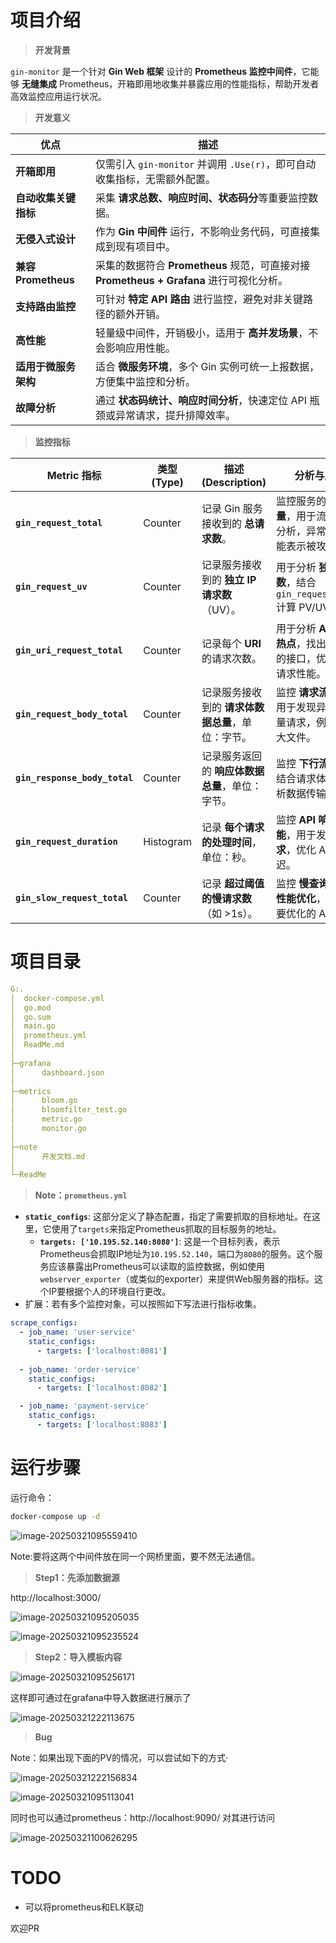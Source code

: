# 项目介绍

> **开发背景**

`gin-monitor` 是一个针对 **Gin Web 框架** 设计的 **Prometheus 监控中间件**，它能够 **无缝集成** Prometheus，开箱即用地收集并暴露应用的性能指标，帮助开发者高效监控应用运行状况。

> **开发意义**

| **优点**             | **描述**                                                     |
| -------------------- | ------------------------------------------------------------ |
| **开箱即用**         | 仅需引入 `gin-monitor` 并调用 `.Use(r)`，即可自动收集指标，无需额外配置。 |
| **自动收集关键指标** | 采集 **请求总数、响应时间、状态码分**等重要监控数据。        |
| **无侵入式设计**     | 作为 **Gin 中间件** 运行，不影响业务代码，可直接集成到现有项目中。 |
| **兼容 Prometheus**  | 采集的数据符合 **Prometheus** 规范，可直接对接 **Prometheus + Grafana** 进行可视化分析。 |
| **支持路由监控**     | 可针对 **特定 API 路由** 进行监控，避免对非关键路径的额外开销。 |
| **高性能**           | 轻量级中间件，开销极小，适用于 **高并发场景**，不会影响应用性能。 |
| **适用于微服务架构** | 适合 **微服务环境**，多个 Gin 实例可统一上报数据，方便集中监控和分析。 |
| **故障分析**         | 通过 **状态码统计、响应时间分析**，快速定位 API 瓶颈或异常请求，提升排障效率。 |

> **监控指标**

| **Metric 指标**               | **类型 (Type)** | **描述 (Description)**                            | **分析与应用**                                               |
| ----------------------------- | --------------- | ------------------------------------------------- | ------------------------------------------------------------ |
| **`gin_request_total`**       | Counter         | 记录 Gin 服务接收到的 **总请求数**。              | 监控服务的 **请求量**，用于流量趋势分析，异常增长可能表示被攻击。 |
| **`gin_request_uv`**          | Counter         | 记录服务接收到的 **独立 IP 请求数**（UV）。       | 用于分析 **独立访客数**，结合 `gin_request_total` 计算 PV/UV 比例。 |
| **`gin_uri_request_total`**   | Counter         | 记录每个 **URI** 的请求次数。                     | 用于分析 **API 访问热点**，找出最常用的接口，优化热点请求性能。 |
| **`gin_request_body_total`**  | Counter         | 记录服务接收到的 **请求体数据总量**，单位：字节。 | 监控 **请求流量**，可用于发现异常大流量请求，例如上传大文件。 |
| **`gin_response_body_total`** | Counter         | 记录服务返回的 **响应体数据总量**，单位：字节。   | 监控 **下行流量**，可结合请求体流量分析数据传输比率。        |
| **`gin_request_duration`**    | Histogram       | 记录 **每个请求的处理时间**，单位：秒。           | 监控 **API 响应性能**，用于发现 **慢请求**，优化 API 延迟。  |
| **`gin_slow_request_total`**  | Counter         | 记录 **超过阈值的慢请求数**（如 >1s）。           | 监控 **慢查询**，辅助 **性能优化**，找出需要优化的 API。     |

# 项目目录

```yml
G:.
│  docker-compose.yml
│  go.mod
│  go.sum
│  main.go
│  prometheus.yml
│  ReadMe.md
│
├─grafana
│      dashboard.json
│
├─metrics
│      bloom.go
│      bloomfilter_test.go
│      metric.go
│      monitor.go
│
├─note
│      开发文档.md
│
└─ReadMe
```

>  **Note：`prometheus.yml`**

- **`static_configs`**: 这部分定义了静态配置，指定了需要抓取的目标地址。在这里，它使用了`targets`来指定Prometheus抓取的目标服务的地址。
  - **`targets: ['10.195.52.140:8080']`**: 这是一个目标列表，表示Prometheus会抓取IP地址为`10.195.52.140`，端口为`8080`的服务。这个服务应该暴露出Prometheus可以读取的监控数据，例如使用`webserver_exporter`（或类似的exporter）来提供Web服务器的指标。这个IP要根据个人的环境自行更改。
- 扩展：若有多个监控对象，可以按照如下写法进行指标收集。

```yml
scrape_configs:
  - job_name: 'user-service'
    static_configs:
      - targets: ['localhost:8081']
  
  - job_name: 'order-service'
    static_configs:
      - targets: ['localhost:8082']

  - job_name: 'payment-service'
    static_configs:
      - targets: ['localhost:8083']
```

# 运行步骤

运行命令：

```bash
docker-compose up -d
```

![image-20250321095559410](ReadMe/image-20250321095559410.png)

Note:要将这两个中间件放在同一个网桥里面，要不然无法通信。

>  **Step1：先添加数据源**

http://localhost:3000/

![image-20250321095205035](ReadMe/image-20250321095205035.png)

![image-20250321095235524](ReadMe/image-20250321095235524.png)

>  **Step2：导入模板内容**

![image-20250321095256171](ReadMe/image-20250321095256171.png)

这样即可通过在grafana中导入数据进行展示了

![image-20250321222113675](ReadMe/image-20250321222113675.png)

> **Bug**

Note：如果出现下面的PV的情况，可以尝试如下的方式·

![image-20250321222156834](ReadMe/image-20250321222156834.png)

![image-20250321095113041](ReadMe/image-20250321095113041.png)

同时也可以通过prometheus：http://localhost:9090/ 对其进行访问

![image-20250321100626295](ReadMe/image-20250321100626295.png)

# TODO

- 可以将prometheus和ELK联动

欢迎PR